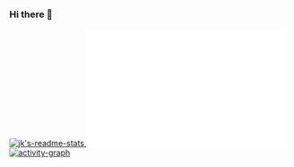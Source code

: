 ### Hi there 👋

<div align="left">
  <a href="https://github-readme-stats-eight-theta.vercel.app/api?username=greencoffee1635&show_icons=true&theme=react&include_all_commits&hide_border=true">
    <img width="454"  src="https://github-readme-stats-eight-theta.vercel.app/api?username=greencoffee1635&show_icons=true&theme=react&include_all_commits&hide_border=true&line_height=30" alt="jk's-readme-stats" />
  </a>
  <a href="https://github.com/greencoffee1635/github-stats-react-theme">
    <img width="358" src="https://github.com/greencoffee1635/github-stats-react-theme/blob/main/generated/languages.svg" alt="most-used-languages" />
  </a>
  <a href="https://activity-graph.herokuapp.com/graph?username=greencoffee1635&theme=react-dark&hide_border=true&bg_color=20232a&color=61dafb&line=61dafb">
    <img width="812" src="https://activity-graph.herokuapp.com/graph?username=greencoffee1635&theme=react-dark&hide_border=true&bg_color=20232a&color=61dafb&line=61dafb" alt="activity-graph" />
  </a>
</div>

<!--
**greencoffee1635/greencoffee1635** is a ✨ _special_ ✨ repository because its `README.md` (this file) appears on your GitHub profile.

Here are some ideas to get you started:

- 🔭 I’m currently working on ...
- 🌱 I’m currently learning ...
- 👯 I’m looking to collaborate on ...
- 🤔 I’m looking for help with ...
- 💬 Ask me about ...
- 📫 How to reach me: ...
- 😄 Pronouns: ...
- ⚡ Fun fact: ...
-->
